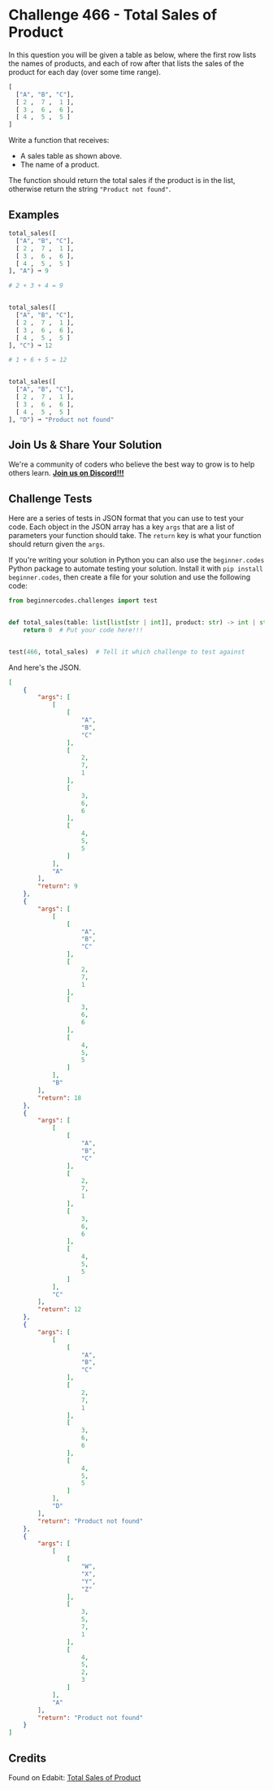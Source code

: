 # Challenge 466 - Total Sales of Product

In this question you will be given a table as below, where the first row lists the names of products, and each of row after that lists the sales of the product for each day (over some time range).
```python
[
  ["A", "B", "C"],
  [ 2 ,  7 ,  1 ],
  [ 3 ,  6 ,  6 ],
  [ 4 ,  5 ,  5 ]
]
```
Write a function that receives:

- A sales table as shown above.
- The name of a product.

The function should return the total sales if the product is in the list, otherwise return the string `"Product not found"`.

## Examples
```python
total_sales([
  ["A", "B", "C"],
  [ 2 ,  7 ,  1 ],
  [ 3 ,  6 ,  6 ],
  [ 4 ,  5 ,  5 ]
], "A") ➞ 9

# 2 + 3 + 4 = 9


total_sales([
  ["A", "B", "C"],
  [ 2 ,  7 ,  1 ],
  [ 3 ,  6 ,  6 ],
  [ 4 ,  5 ,  5 ]
], "C") ➞ 12

# 1 + 6 + 5 = 12


total_sales([
  ["A", "B", "C"],
  [ 2 ,  7 ,  1 ],
  [ 3 ,  6 ,  6 ],
  [ 4 ,  5 ,  5 ]
], "D") ➞ "Product not found"
```
## Join Us & Share Your Solution

We're a community of coders who believe the best way to grow is to help others learn. **[Join us on Discord!!!](https://discord.gg/sfHykntuGy)**

## Challenge Tests

Here are a series of tests in JSON format that you can use to test your code. Each object in the JSON array has a key `args` that are a list of parameters your function should take. The `return` key is what your function should return given the `args`. 

If you're writing your solution in Python you can also use the `beginner.codes` Python package to automate testing your solution. Install it with `pip install beginner.codes`, then create a file for your solution and use the following code:
```python
from beginnercodes.challenges import test


def total_sales(table: list[list[str | int]], product: str) -> int | str:
    return 0  # Put your code here!!!


test(466, total_sales)  # Tell it which challenge to test against
```
And here's the JSON.
```json
[
    {
        "args": [
            [
                [
                    "A",
                    "B",
                    "C"
                ],
                [
                    2,
                    7,
                    1
                ],
                [
                    3,
                    6,
                    6
                ],
                [
                    4,
                    5,
                    5
                ]
            ],
            "A"
        ],
        "return": 9
    },
    {
        "args": [
            [
                [
                    "A",
                    "B",
                    "C"
                ],
                [
                    2,
                    7,
                    1
                ],
                [
                    3,
                    6,
                    6
                ],
                [
                    4,
                    5,
                    5
                ]
            ],
            "B"
        ],
        "return": 18
    },
    {
        "args": [
            [
                [
                    "A",
                    "B",
                    "C"
                ],
                [
                    2,
                    7,
                    1
                ],
                [
                    3,
                    6,
                    6
                ],
                [
                    4,
                    5,
                    5
                ]
            ],
            "C"
        ],
        "return": 12
    },
    {
        "args": [
            [
                [
                    "A",
                    "B",
                    "C"
                ],
                [
                    2,
                    7,
                    1
                ],
                [
                    3,
                    6,
                    6
                ],
                [
                    4,
                    5,
                    5
                ]
            ],
            "D"
        ],
        "return": "Product not found"
    },
    {
        "args": [
            [
                [
                    "W",
                    "X",
                    "Y",
                    "Z"
                ],
                [
                    3,
                    5,
                    7,
                    1
                ],
                [
                    4,
                    5,
                    2,
                    3
                ]
            ],
            "A"
        ],
        "return": "Product not found"
    }
]
```
## Credits

Found on Edabit: [Total Sales of Product](https://edabit.com/challenge/kPKNb4c3QjCf5tHRM)
